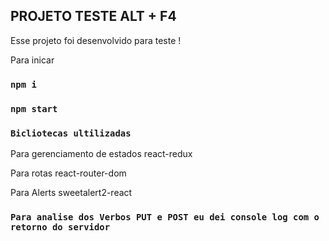 ## PROJETO TESTE ALT + F4

Esse projeto foi desenvolvido para teste !

Para inicar

### `npm i`

### `npm start`

### `Bicliotecas ultilizadas`

Para gerenciamento de estados react-redux

Para rotas react-router-dom

Para Alerts sweetalert2-react 


### `Para analise dos Verbos PUT e POST eu dei console log com o retorno do servidor`